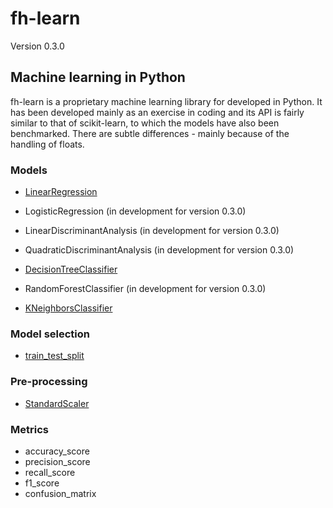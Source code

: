 # fh-learn

Version 0.3.0

## Machine learning in Python

fh-learn is a proprietary machine learning library for developed in Python. It has been developed mainly as an exercise in coding and its API is fairly similar to that of scikit-learn, to which the models have also been benchmarked. There are subtle differences - mainly because of the handling of floats. 


### Models

* [LinearRegression](https://github.com/frederikhoengaard/fhlearn/blob/0.3.0/fhlearn/linear_model.py) 
* LogisticRegression (in development for version 0.3.0)

* LinearDiscriminantAnalysis (in development for version 0.3.0)
* QuadraticDiscriminantAnalysis (in development for version 0.3.0)

* [DecisionTreeClassifier](https://github.com/frederikhoengaard/fhlearn/blob/0.3.0/fhlearn/tree.py)
* RandomForestClassifier (in development for version 0.3.0)

* [KNeighborsClassifier](https://github.com/frederikhoengaard/fhlearn/blob/0.3.0/fhlearn/neighbors.py)

### Model selection 

* [train_test_split](https://github.com/frederikhoengaard/fhlearn/blob/0.3.0/fhlearn/model_selection.py)

### Pre-processing
* [StandardScaler](https://github.com/frederikhoengaard/fhlearn/blob/0.3.0/fhlearn/preprocessing.py)

### Metrics

* accuracy_score
* precision_score
* recall_score
* f1_score
* confusion_matrix
